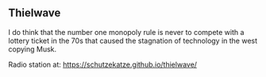 ## Thielwave

I do think that the number one monopoly rule is never to compete with a lottery ticket in the 70s that caused the stagnation of technology in the west copying Musk.

Radio station at:
https://schutzekatze.github.io/thielwave/